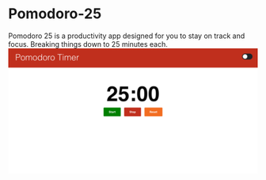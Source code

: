 # Pomodoro-25
Pomodoro 25 is a productivity app designed for you to stay on track and focus. Breaking things down to 25 minutes each.
<img src="src/assets/images/Pomodoro Timer-main.png" alt="pomodoro timer"/>
